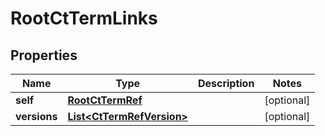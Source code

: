 

# RootCtTermLinks


## Properties

| Name | Type | Description | Notes |
|------------ | ------------- | ------------- | -------------|
|**self** | [**RootCtTermRef**](RootCtTermRef.md) |  |  [optional] |
|**versions** | [**List&lt;CtTermRefVersion&gt;**](CtTermRefVersion.md) |  |  [optional] |



